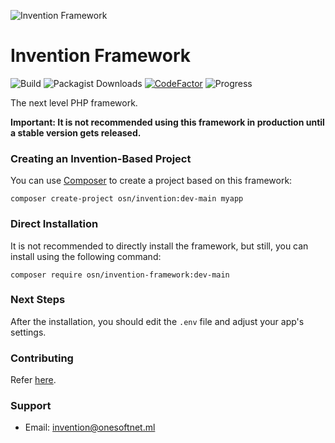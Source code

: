 ![Invention Framework](https://repository-images.githubusercontent.com/438729131/0c5749e4-96da-4f48-b2d0-0d931478b79c)
 
# Invention Framework
![Build](https://github.com/onesoft-sudo/invention-framework/actions/workflows/php8.0.yml/badge.svg?style=flat-square)
![Packagist Downloads](https://img.shields.io/packagist/dt/osn/invention-framework?label=Downloads&style=flat-square)
[![CodeFactor](https://www.codefactor.io/repository/github/onesoft-sudo/invention-framework/badge?style=flat-square)](https://www.codefactor.io/repository/github/onesoft-sudo/invention-framework)
![Progress](https://progress-bar.dev/80?title=Development&style=flat-square)

The next level PHP framework.

**Important: It is not recommended using this framework in production until a stable version gets released.**



### Creating an Invention-Based Project
You can use [Composer](https://getcomposer.org) to create a project based on this framework:

```
composer create-project osn/invention:dev-main myapp
```

### Direct Installation
It is not recommended to directly install the framework, but still, you can install using the following command:

```
composer require osn/invention-framework:dev-main
```

### Next Steps
After the installation, you should edit the `.env` file and adjust your app's settings.

### Contributing
Refer [here](CONTRIBUTING.md).

### Support
- Email: invention@onesoftnet.ml

